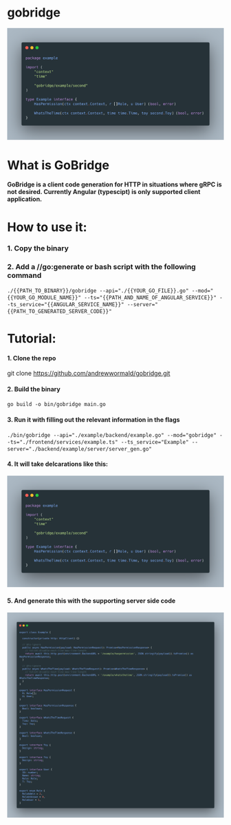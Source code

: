 # gobridge

![alt text](example/screenshots/how_to_configure.png)
# What is GoBridge
#### GoBridge is a client code generation for HTTP in situations where gRPC is not desired. Currently Angular (typescipt) is only supported client application.

# How to use it:
### 1. Copy the binary
### 2. Add a //go:generate or bash script with the following command
```shell script
./{{PATH_TO_BINARY}}/gobridge --api="./{{YOUR_GO_FILE}}.go" --mod="{{YOUR_GO_MODULE_NAME}}" --ts="{{PATH_AND_NAME_OF_ANGULAR_SERVICE}}" --ts_service="{{ANGULAR_SERVICE_NAME}}" --server="{{PATH_TO_GENERATED_SERVER_CODE}}"
```

# Tutorial:
#### 1. Clone the repo
git clone https://github.com/andrewwormald/gobridge.git

#### 2. Build the binary
```shell script
go build -o bin/gobridge main.go
```

#### 3. Run it with filling out the relevant information in the flags
```shell script
./bin/gobridge --api="./example/backend/example.go" --mod="gobridge" --ts="./frontend/services/example.ts" --ts_service="Example" --server="./backend/example/server/server_gen.go"
```

#### 4. It will take delcarations like this:
![alt text](example/screenshots/how_to_configure.png)

#### 5. And generate this with the supporting server side code
![alt text](example/screenshots/ts_output.png)